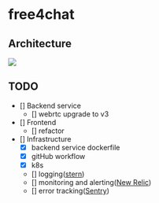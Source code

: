 # free4chat

## Architecture

![](https://img.bmpi.dev/4c613ca1-0874-d09b-79ad-243cd926bfba.png)

## TODO

- [] Backend service
    - [] webrtc upgrade to v3
- [] Frontend
    - [] refactor
- [] Infrastructure
    - [x] backend service dockerfile
    - [x] gitHub workflow
    - [x] k8s
    - [] logging([stern](https://github.com/wercker/stern))
    - [] monitoring and alerting([New Relic](https://newrelic.com/))
    - [] error tracking([Sentry](https://sentry.io/welcome/))
